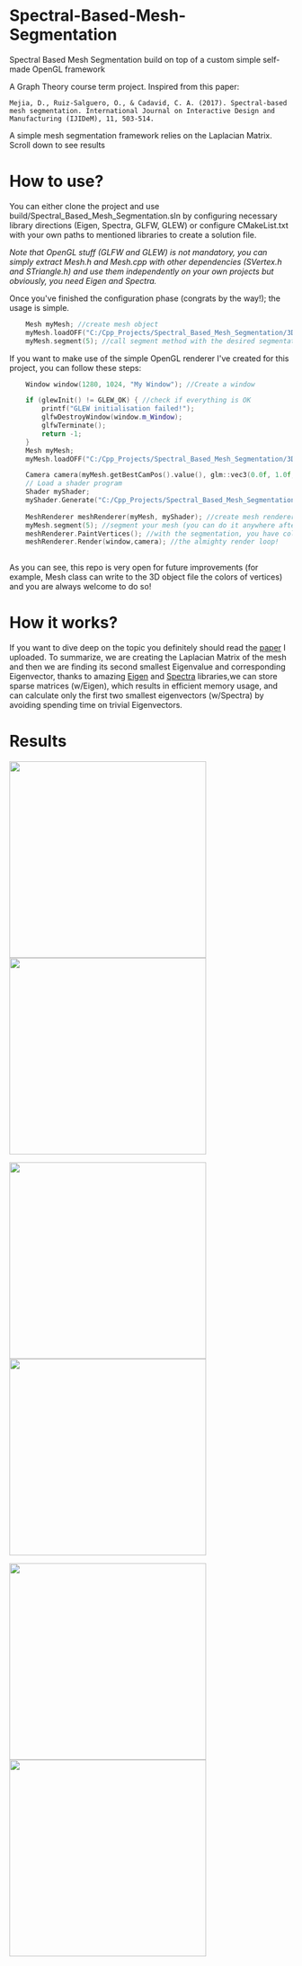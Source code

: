# Spectral-Based-Mesh-Segmentation
Spectral Based Mesh Segmentation build on top of a custom simple self-made OpenGL framework

A Graph Theory course term project.
Inspired from this paper:

`Mejia, D., Ruiz-Salguero, O., & Cadavid, C. A. (2017). Spectral-based mesh segmentation. International Journal on Interactive Design and Manufacturing (IJIDeM), 11, 503-514.`

A simple mesh segmentation framework relies on the Laplacian Matrix. 
Scroll down to see results

# How to use?
You can either clone the project and use build/Spectral_Based_Mesh_Segmentation.sln by configuring necessary library directions (Eigen, Spectra, GLFW, GLEW) or configure CMakeList.txt with your own paths to mentioned libraries to create a solution file.

_Note that OpenGL stuff (GLFW and GLEW) is not mandatory, you can simply extract Mesh.h and Mesh.cpp with other dependencies (SVertex.h and STriangle.h) and use them independently on your own projects but obviously, you need Eigen and Spectra._

Once you've finished the configuration phase (congrats by the way!); the usage is simple.
```c++
    Mesh myMesh; //create mesh object
    myMesh.loadOFF("C:/Cpp_Projects/Spectral_Based_Mesh_Segmentation/3DObjects/125.off"); //Load your 3D Object
    myMesh.segment(5); //call segment method with the desired segmentation count
```
If you want to make use of the simple OpenGL renderer I've created for this project, you can follow these steps:
```c++
    Window window(1280, 1024, "My Window"); //Create a window

    if (glewInit() != GLEW_OK) { //check if everything is OK
        printf("GLEW initialisation failed!");
        glfwDestroyWindow(window.m_Window);
        glfwTerminate();
        return -1;
    }
    Mesh myMesh;
    myMesh.loadOFF("C:/Cpp_Projects/Spectral_Based_Mesh_Segmentation/3DObjects/125.off");

    Camera camera(myMesh.getBestCamPos().value(), glm::vec3(0.0f, 1.0f, 0.0f)); // create a camera and make it look to your mesh
    // Load a shader program
    Shader myShader;
    myShader.Generate("C:/Cpp_Projects/Spectral_Based_Mesh_Segmentation/Shaders/vertexShader.glsl", "C:/Cpp_Projects/Spectral_Based_Mesh_Segmentation/Shaders/fragmentShader.glsl"); //load your shaders so that we can paint stuff
    
    MeshRenderer meshRenderer(myMesh, myShader); //create mesh renderer to link your mesh data with shaders
    myMesh.segment(5); //segment your mesh (you can do it anywhere after loading your 3d object)
    meshRenderer.PaintVertices(); //with the segmentation, you have colored vertex data and you can use it
    meshRenderer.Render(window,camera); //the almighty render loop!
    
```
As you can see, this repo is very open for future improvements (for example, Mesh class can write to the 3D object file the colors of vertices) and you are always welcome to do so!

# How it works?
If you want to dive deep on the topic you definitely should read the [paper][MyPaper] I uploaded. To summarize, we are creating the Laplacian Matrix of the mesh and 
then we are finding its second smallest Eigenvalue and corresponding Eigenvector, thanks to amazing [Eigen][EigenLib] and [Spectra][SpectraLib] libraries,we can
store sparse matrices (w/Eigen), which results in efficient memory usage, and can calculate only the first two smallest eigenvectors (w/Spectra) by avoiding spending time on trivial Eigenvectors.

# Results
<p float="center">
  <img src= "https://github.com/bertaye/Spectral-Based-Mesh-Segmentation/assets/39909689/0d83d03b-05f0-48cb-8278-3cc22f4f75be" width="350" />
  <img src= "https://github.com/bertaye/Spectral-Based-Mesh-Segmentation/assets/39909689/7e803373-78a3-4edd-86f4-0f972793b4ad" width="350" />
</p>
<p float="center">
  <img src= "https://github.com/bertaye/Spectral-Based-Mesh-Segmentation/assets/39909689/c7ea4beb-cea4-4f68-be20-6716f51e2d23" width="350" />
  <img src= "https://github.com/bertaye/Spectral-Based-Mesh-Segmentation/assets/39909689/cd80117c-5392-44b7-918a-d67b10935db7" width="350" />
</p>
<p float="center">
  <img src= "https://github.com/bertaye/Spectral-Based-Mesh-Segmentation/assets/39909689/a16b9bd7-11be-49fc-8e78-c042077d55b2" width="350" />
  <img src= "https://github.com/bertaye/Spectral-Based-Mesh-Segmentation/assets/39909689/171764f3-59e6-4f21-8b8b-2223a1386790" width="350" />
</p>

[EigenLib]:https://eigen.tuxfamily.org/
[SpectraLib]:https://spectralib.org/
[MyPaper]:https://github.com/bertaye/Spectral-Based-Mesh-Segmentation/blob/master/Spectral_Based_Mesh_Segmentation.pdf
